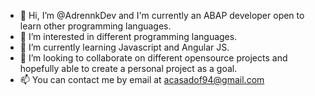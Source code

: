 - 👋 Hi, I’m @AdrennkDev and I'm currently an ABAP developer open to learn other programming languages.
- 👀 I’m interested in different programming languages.
- 🌱 I’m currently learning Javascript and Angular JS.
- 💞️ I’m looking to collaborate on different opensource projects and hopefully able to create a personal project as a goal.
- 📫 You can contact me by email at acasadof94@gmail.com

<!---
AdrennkDev/AdrennkDev is a ✨ special ✨ repository because its `README.md` (this file) appears on your GitHub profile.
You can click the Preview link to take a look at your changes.
--->
